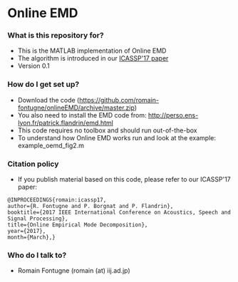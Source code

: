 # Online EMD #


### What is this repository for? ###

* This is the MATLAB implementation of Online EMD
* The algorithm is introduced in our [ICASSP'17 paper](http://www.iij-ii.co.jp/en/lab/researchers/romain/papers/romain_icassp2017.pdf)
* Version 0.1


### How do I get set up? ###

* Download the code (https://github.com/romain-fontugne/onlineEMD/archive/master.zip)
* You also need to install the EMD code from: http://perso.ens-lyon.fr/patrick.flandrin/emd.html
* This code requires no toolbox and should run out-of-the-box
* To understand how Online EMD works run and look at the example: example_oemd_fig2.m

### Citation policy ###

* If you publish material based on this code, please refer to our ICASSP'17 paper:
```
@INPROCEEDINGS{romain:icassp17, 
author={R. Fontugne and P. Borgnat and P. Flandrin}, 
booktitle={2017 IEEE International Conference on Acoustics, Speech and Signal Processing}, 
title={Online Empirical Mode Decomposition}, 
year={2017}, 
month={March},}
```

### Who do I talk to? ###

* Romain Fontugne (romain (at) iij.ad.jp)
